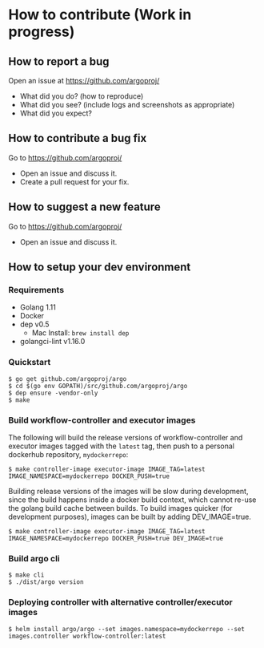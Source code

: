 # How to contribute (Work in progress)

## How to report a bug

Open an issue at https://github.com/argoproj/
* What did you do? (how to reproduce)
* What did you see? (include logs and screenshots as appropriate)
* What did you expect?

## How to contribute a bug fix

Go to https://github.com/argoproj/
* Open an issue and discuss it.
* Create a pull request for your fix.

## How to suggest a new feature

Go to https://github.com/argoproj/
* Open an issue and discuss it.

## How to setup your dev environment

### Requirements
* Golang 1.11
* Docker
* dep v0.5
   * Mac Install: `brew install dep`
* golangci-lint v1.16.0

### Quickstart
```
$ go get github.com/argoproj/argo
$ cd $(go env GOPATH)/src/github.com/argoproj/argo
$ dep ensure -vendor-only
$ make
```

### Build workflow-controller and executor images
The following will build the release versions of workflow-controller and executor images tagged
with the `latest` tag, then push to a personal dockerhub repository, `mydockerrepo`:
```
$ make controller-image executor-image IMAGE_TAG=latest IMAGE_NAMESPACE=mydockerrepo DOCKER_PUSH=true
```
Building release versions of the images will be slow during development, since the build happens
inside a docker build context, which cannot re-use the golang build cache between builds. To build
images quicker (for development purposes), images can be built by adding DEV_IMAGE=true.
```
$ make controller-image executor-image IMAGE_TAG=latest IMAGE_NAMESPACE=mydockerrepo DOCKER_PUSH=true DEV_IMAGE=true
```

### Build argo cli
```
$ make cli
$ ./dist/argo version
```

### Deploying controller with alternative controller/executor images
```
$ helm install argo/argo --set images.namespace=mydockerrepo --set
images.controller workflow-controller:latest
```
